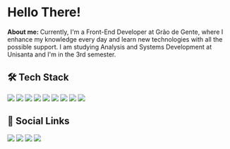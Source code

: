 <h1>Hello There!</h1>
<strong>About me: </strong>Currently, I'm a Front-End Developer at Grão de Gente, where I enhance my knowledge every day and learn new technologies with all the possible support. I am studying Analysis and Systems Development at Unisanta and I'm in the 3rd semester.

<h2>🛠️ Tech Stack</h2> 
<div>
<img src="https://img.shields.io/badge/React-20232A?style=for-the-badge&logo=react&logoColor=61DAFB" target="_blank">
<img src="https://img.shields.io/badge/TypeScript-007ACC?style=for-the-badge&logo=typescript&logoColor=white" target="_blank">
<img src="https://img.shields.io/badge/JavaScript-F7DF1E?style=for-the-badge&logo=javascript&logoColor=black" target="_blank"> 
<img src="https://img.shields.io/badge/Sass-CC6699?style=for-the-badge&logo=sass&logoColor=white" target="_blank">
<img src="https://img.shields.io/badge/Tailwind_CSS-38B2AC?style=for-the-badge&logo=tailwind-css&logoColor=white" target="_blank">
<img src="https://img.shields.io/badge/styled--components-DB7093?style=for-the-badge&logo=styled-components&logoColor=white" target="_blank">
<img src="https://img.shields.io/badge/Material--UI-0081CB?style=for-the-badge&logo=material-ui&logoColor=white" target="_blank">
<img src="https://img.shields.io/badge/React_Router-CA4245?style=for-the-badge&logo=react-router&logoColor=white" target="_blank">
<img src=" https://img.shields.io/badge/Node.js-43853D?style=for-the-badge&logo=node.js&logoColor=white" target="_blank">
 
  
  </div>
  
<h2> 💜 Social Links</h2>
<div>
  <a href="https://instagram.com/natashalimeres" target="_blank"><img src="https://img.shields.io/badge/-Instagram-%23E4405F?style=for-the-badge&logo=instagram&logoColor=white" target="_blank"></a>
  <a href = "mailto:natashaslimeres@gmail.com"><img src="https://img.shields.io/badge/-Gmail-%23333?style=for-the-badge&logo=gmail&logoColor=white" target="_blank"></a>
  <a href="https://www.linkedin.com/in/natasha-limeres-1b0a97232/" target="_blank"><img src="https://img.shields.io/badge/-LinkedIn-%230077B5?style=for-the-badge&logo=linkedin&logoColor=white" target="_blank"></a> 
   <a href="https://wa.me/5513996149434?text=Ol%C3%A1,%20Natasha.%20" target="_blank"><img src="https://img.shields.io/badge/WhatsApp-25D366?style=for-the-badge&logo=whatsapp&logoColor=white" target="_blank"></a> 
</div>





